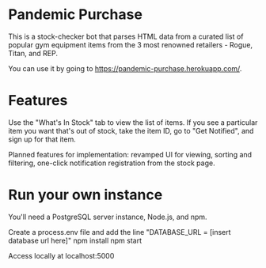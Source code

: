 # Pandemic Purchase

This is a stock-checker bot that parses HTML data from a curated list of popular gym equipment items from the 3 most renowned retailers - Rogue, Titan, and REP. 

You can use it by going to https://pandemic-purchase.herokuapp.com/.

# Features

Use the "What's In Stock" tab to view the list of items. If you see a particular item you want that's out of stock, take the item ID, go to "Get Notified", and sign up for that item.

Planned features for implementation: revamped UI for viewing, sorting and filtering, one-click notification registration from the stock page.

# Run your own instance

You'll need a PostgreSQL server instance, Node.js, and npm.

Create a process.env file and add the line "DATABASE_URL = [insert database url here]"
npm install
npm start

Access locally at localhost:5000
